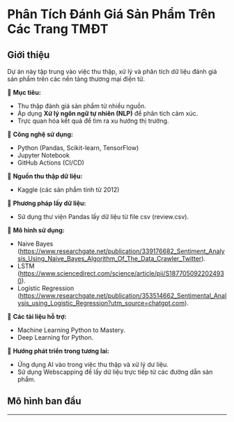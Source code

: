 #  Phân Tích Đánh Giá Sản Phẩm Trên Các Trang TMĐT  

##  Giới thiệu  
Dự án này tập trung vào việc thu thập, xử lý và phân tích dữ liệu đánh giá sản phẩm trên các nền tảng thương mại điện tử.  


🔹 **Mục tiêu:**  
- Thu thập đánh giá sản phẩm từ nhiều nguồn.  
- Áp dụng **Xử lý ngôn ngữ tự nhiên (NLP)** để phân tích cảm xúc.  
- Trực quan hóa kết quả để tìm ra xu hướng thị trường.  


🔹 **Công nghệ sử dụng:**  
- Python  (Pandas, Scikit-learn, TensorFlow)  
- Jupyter Notebook   
- GitHub Actions  (CI/CD)


🔹 **Nguồn thu thập dữ liệu:**
- Kaggle (các sản phẩm tính từ 2012)


🔹 **Phương pháp lấy dữ liệu:**
- Sử dụng thư viện Pandas lấy dữ liệu từ file csv (review.csv).


🔹 **Mô hình sử dụng:**
- Naive Bayes (https://www.researchgate.net/publication/339176682_Sentiment_Analysis_Using_Naive_Bayes_Algorithm_Of_The_Data_Crawler_Twitter).
- LSTM (https://www.sciencedirect.com/science/article/pii/S1877050922024930).
- Logistic Regression (https://www.researchgate.net/publication/353514662_Sentimental_Analysis_using_Logistic_Regression?utm_source=chatgpt.com).


🔹 **Các tài liệu hỗ trợ:**
- Machine Learning Python to Mastery.
- Deep Learning for Python.


🔹 **Hướng phát triển trong tương lai:**
- Ứng dụng AI vào trong việc thu thập và xử lý dư liệu.
- Sử dụng Webscapping để lấy dữ liệu trực tiếp từ các đường dẫn sản phẩm.

## Mô hình ban đầu

---

